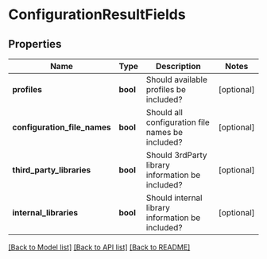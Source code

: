 # ConfigurationResultFields

## Properties
Name | Type | Description | Notes
------------ | ------------- | ------------- | -------------
**profiles** | **bool** | Should available profiles be included? | [optional] 
**configuration_file_names** | **bool** | Should all configuration file names be included? | [optional] 
**third_party_libraries** | **bool** | Should 3rdParty library information be included? | [optional] 
**internal_libraries** | **bool** | Should internal library information be included? | [optional] 

[[Back to Model list]](../../README.md#documentation-for-models) [[Back to API list]](../../README.md#documentation-for-api-endpoints) [[Back to README]](../../README.md)

